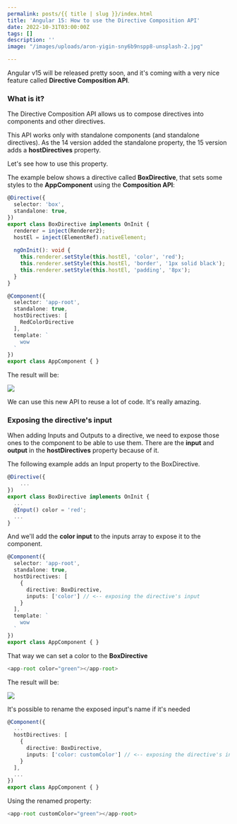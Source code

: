 ```yaml
---
permalink: posts/{{ title | slug }}/index.html
title: 'Angular 15: How to use the Directive Composition API'
date: 2022-10-31T03:00:00Z
tags: []
description: ''
image: "/images/uploads/aron-yigin-sny6b9nspp8-unsplash-2.jpg"

---
```

Angular v15 will be released pretty soon, and it's coming with a very nice feature called **Directive Composition API**.

### What is it?

The Directive Composition API allows us to compose directives into components and other directives.

This API works only with standalone components (and standalone directives). As the 14 version added the standalone property, the 15 version adds a **hostDirectives** property. 

Let's see how to use this property.

The example below shows a directive called **BoxDirective**, that sets some styles to the **AppComponent** using the **Composition API**:

```ts
@Directive({
  selector: 'box',
  standalone: true,
})
export class BoxDirective implements OnInit {
  renderer = inject(Renderer2);
  hostEl = inject(ElementRef).nativeElement;
  
  ngOnInit(): void {
    this.renderer.setStyle(this.hostEl, 'color', 'red');
    this.renderer.setStyle(this.hostEl, 'border', '1px solid black');
    this.renderer.setStyle(this.hostEl, 'padding', '8px');
  }
}
```

```ts
@Component({
  selector: 'app-root',
  standalone: true,
  hostDirectives: [
    RedColorDirective
  ],
  template: `
    wow
  `
})
export class AppComponent { }
```

The result will be: 

![](/images/uploads/result1.PNG)

We can use this new API to reuse a lot of code. It's really amazing.

### Exposing the directive's input

When adding Inputs and Outputs to a directive, we need to expose those ones to the component to be able to use them. There are the **input** and **output** in the **hostDirectives** property because of it.  

The following example adds an Input property to the BoxDirective. 

```ts
@Directive({
	...
})
export class BoxDirective implements OnInit {
  ...
  @Input() color = 'red';
  ...
}
```

And we'll add the **color input** to the inputs array to expose it to the component.

```ts
@Component({
  selector: 'app-root',
  standalone: true,
  hostDirectives: [
    { 
      directive: BoxDirective,
      inputs: ['color'] // <-- exposing the directive's input
    }
  ],
  template: `
    wow
  `
})
export class AppComponent { }
```

That way we can set a color to the **BoxDirective**

```ts
<app-root color="green"></app-root>
```

The result will be:

![](/images/uploads/result2.PNG)

It's possible to rename the exposed input's name if it's needed

```ts
@Component({
  ...
  hostDirectives: [
    { 
      directive: BoxDirective,
      inputs: ['color: customColor'] // <-- exposing the directive's input
    }
  ],
  ...
})
export class AppComponent { }
```

Using the renamed property:

```ts
<app-root customColor="green"></app-root>
```